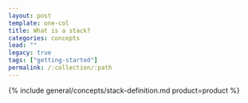 ```yaml
---
layout: post
template: one-col
title: What is a stack?
categories: concepts
lead: ""
legacy: true
tags: ["getting-started"]
permalink: /:collection/:path
---
```



{% include general/concepts/stack-definition.md product=product %}

